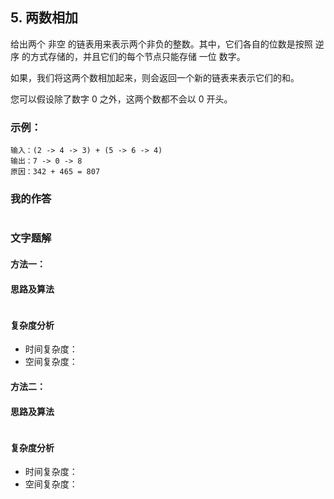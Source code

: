 ## 5. 两数相加

给出两个 非空 的链表用来表示两个非负的整数。其中，它们各自的位数是按照 逆序 的方式存储的，并且它们的每个节点只能存储 一位 数字。

如果，我们将这两个数相加起来，则会返回一个新的链表来表示它们的和。

您可以假设除了数字 0 之外，这两个数都不会以 0 开头。

### 示例：

```
输入：(2 -> 4 -> 3) + (5 -> 6 -> 4)
输出：7 -> 0 -> 8
原因：342 + 465 = 807
```

### 我的作答

```js

```

### 文字题解

#### 方法一：

#### 思路及算法



```js

```

#### 复杂度分析

* 时间复杂度：
* 空间复杂度：

#### 方法二：

#### 思路及算法


```js

```

#### 复杂度分析

* 时间复杂度：
* 空间复杂度：
